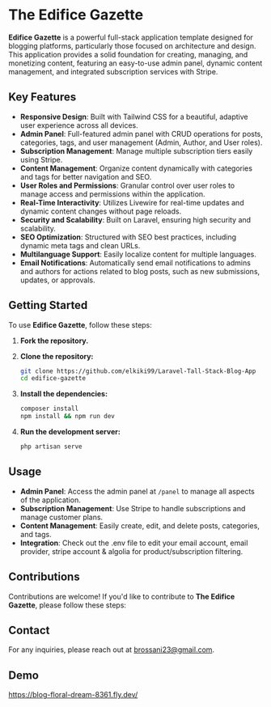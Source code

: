 # The Edifice Gazette

**Edifice Gazette** is a powerful full-stack application template designed for blogging platforms, particularly those focused on architecture and design. This application provides a solid foundation for creating, managing, and monetizing content, featuring an easy-to-use admin panel, dynamic content management, and integrated subscription services with Stripe.

## Key Features

- **Responsive Design**: Built with Tailwind CSS for a beautiful, adaptive user experience across all devices.
- **Admin Panel**: Full-featured admin panel with CRUD operations for posts, categories, tags, and user management (Admin, Author, and User roles).
- **Subscription Management**: Manage multiple subscription tiers easily using Stripe.
- **Content Management**: Organize content dynamically with categories and tags for better navigation and SEO.
- **User Roles and Permissions**: Granular control over user roles to manage access and permissions within the application.
- **Real-Time Interactivity**: Utilizes Livewire for real-time updates and dynamic content changes without page reloads.
- **Security and Scalability**: Built on Laravel, ensuring high security and scalability.
- **SEO Optimization**: Structured with SEO best practices, including dynamic meta tags and clean URLs.
- **Multilanguage Support**: Easily localize content for multiple languages.
- **Email Notifications**: Automatically send email notifications to admins and authors for actions related to blog posts, such as new submissions, updates, or approvals.

## Getting Started

To use **Edifice Gazette**, follow these steps:

1. **Fork the repository.**

2. **Clone the repository:**

    ```bash
    git clone https://github.com/elkiki99/Laravel-Tall-Stack-Blog-App
    cd edifice-gazette
    ```

3. **Install the dependencies:**

    ```bash
    composer install
    npm install && npm run dev
    ```

4. **Run the development server:**

    ```bash
    php artisan serve
    ```

## Usage

- **Admin Panel**: Access the admin panel at `/panel` to manage all aspects of the application.
- **Subscription Management**: Use Stripe to handle subscriptions and manage customer plans.
- **Content Management**: Easily create, edit, and delete posts, categories, and tags.
- **Integration**: Check out the .env file to edit your email account, email provider, stripe account & algolia for product/subscription filtering.

## Contributions

Contributions are welcome! If you'd like to contribute to **The Edifice Gazette**, please follow these steps:

## Contact

For any inquiries, please reach out at brossani23@gmail.com.

## Demo

https://blog-floral-dream-8361.fly.dev/

